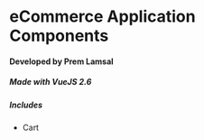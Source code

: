 <h1>eCommerce Application Components</h1>
<h4>Developed by Prem Lamsal</h4>
<h5>Made with VueJS 2.6</h5>
<h5>Includes</h5>
<ul>
   <li>Cart</li>
</ul>
